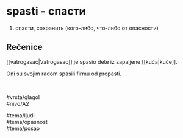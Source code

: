 # spasti - спасти

1. спасти, сохранить (кого-либо, что-либо от опасности)

## Rečenice

[[vatrogasac|Vatrogasac]] je spasio dete iz zapaljene [[kuća|kuće]].

Oni su svojim radom spasili firmu od propasti.

<br>

#vrsta/glagol  
#nivo/A2  

#tema/ljudi  
#tema/opasnost  
#tema/posao
